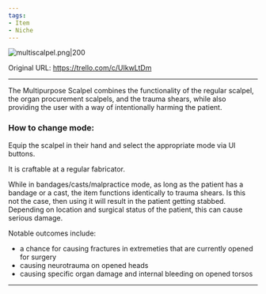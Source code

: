 ```yaml
---
tags:
- Item
- Niche
---
```


![multiscalpel.png\|200](/Items/Multipurpose%20Scalpel%20-%20Attachments/6718845db30472d958dd7e8c.png)

Original URL: https://trello.com/c/UIkwLtDm

---

The Multipurpose Scalpel combines the functionality of the regular scalpel, the organ procurement scalpels, and the trauma shears, while also providing the user with a way of intentionally harming the patient.

### How to change mode:

Equip the scalpel in their hand and select the appropriate mode via UI buttons.

It is craftable at a regular fabricator.

While in bandages/casts/malpractice mode, as long as the patient has a bandage or a cast, the item functions identically to trauma shears.
Is this not the case, then using it will result in the patient getting stabbed. Depending on location and surgical status of the patient, this can cause serious damage.

Notable outcomes include:

- a chance for causing fractures in extremeties that are currently opened for surgery
- causing neurotrauma on opened heads
- causing specific organ damage and internal bleeding on opened torsos

---

